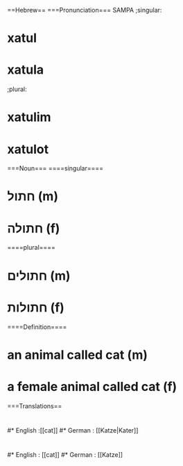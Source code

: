 ==Hebrew==
===Pronunciation===
SAMPA
;singular:
# xatul
# xatula
;plural:
# xatulim
# xatulot

===Noun===
====singular====
# חתול (m)
# חתולה (f)
====plural====
# חתולים (m)
# חתולות (f)
 
====Definition====
# an animal called cat (m)
# a female animal called cat (f)
 
===Translations==
#
#* English :[[cat]]
#* German : [[Katze|Kater]]
#
#* English : [[cat]]
#* German : [[Katze]]